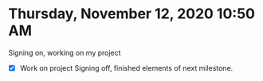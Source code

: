 # Thursday, November 12, 2020 10:50 AM
Signing on, working on my project
- [X] Work on project
Signing off, finished elements of next milestone.